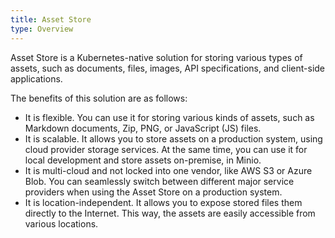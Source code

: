 ```yaml
---
title: Asset Store
type: Overview
---
```


Asset Store is a Kubernetes-native solution for storing various types of assets, such as documents, files, images, API specifications, and client-side applications.

The benefits of this solution are as follows:
- It is flexible. You can use it for storing various kinds of assets, such as Markdown documents, Zip, PNG, or JavaScript (JS) files.
- It is scalable. It allows you to store assets on a production system, using cloud provider storage services. At the same time, you can use it for local development and store assets on-premise, in Minio.
- It is multi-cloud and not locked into one vendor, like AWS S3 or Azure Blob. You can seamlessly switch between different major service providers when using the Asset Store on a production system.
- It is location-independent. It allows you to expose stored files them directly to the Internet. This way, the assets are easily accessible from various locations.
